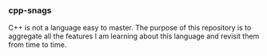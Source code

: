 ### cpp-snags

C++ is not a language easy to master. The purpose of this repository is to aggregate all the features I am learning about this language and revisit them from time to time.
